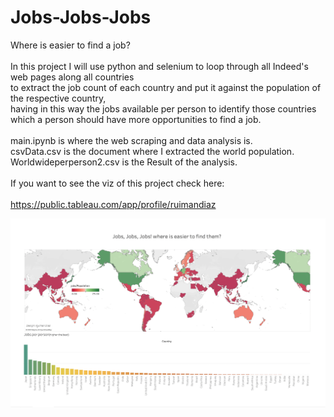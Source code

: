 # Jobs-Jobs-Jobs
Where is easier to find a job?
<br>
<br>
In this project I will use python and selenium to loop through all Indeed's web pages along all countries<br>
to extract the job count of each country and put it against the population of the respective country,<br>
having in this way the jobs available per person to identify those countries which a person should have more opportunities to find a job.
<br>
<br>
main.ipynb is where the web scraping and data analysis is.<br>
csvData.csv is the document where I extracted the world population.<br>
Worldwideperperson2.csv is the Result of the analysis.
<br>
<br>
If you want to see the viz of this project check here:
<br>
<br>
https://public.tableau.com/app/profile/ruimandiaz

![Result Visualization](https://github.com/RuimanDiaz/Jobs-Jobs-Jobs/blob/main/Jobs.png)
